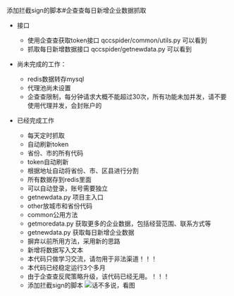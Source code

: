 添加拦截sign的脚本#企查查每日新增企业数据抓取
* 接口
   * 使用企查查获取token接口 qccspider/common/utils.py 可以看到
   * 抓取每日新增数据接口 qccspider/getnewdata.py 可以看到

* 尚未完成的工作：
    * redis数据转存mysql
    * 代理池尚未设置
    * 企查查限制，每分钟请求大概不能超过30次，所有功能未加并发，请不要使用代理并发，会封账户的
* 已经完成工作
    * 每天定时抓取
    * 自动刷新token
    * 省份、市的所有代码
    * token自动刷新
    * 根据地址自动将省份、市、区县进行分割
    * 所有数据存到redis里面
    * 可以自动登录，账号需要独立
    * getnewdata.py 项目主入口
    * other放城市和省份代码
    * common公用方法
    * getmoredata.py 获取更多的企业数据，包括经营范围、联系方式等
    * getnewdata.py 获取每日新增企业数据
    * 摒弃以前所用方法，采用新的思路
    * 新增将数据写入文本
    * 本代码只做学习交流，请勿用于非法渠道！！！
    * 本代码已经稳定运行3个多月
    * 由于企查查反爬策略升级，该代码已经无用。！！！
    * 添加拦截sign的脚本
   ![话不多说，看图](https://github.com/zhaoboy9692/qccspider/blob/master/demo.png)
